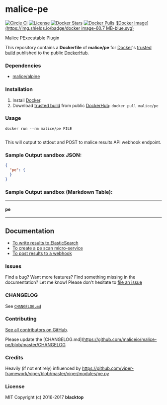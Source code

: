 malice-pe
=========

[![Circle CI](https://circleci.com/gh/maliceio/malice-pe.png?style=shield)](https://circleci.com/gh/maliceio/malice-pe) [![License](http://img.shields.io/:license-mit-blue.svg)](http://doge.mit-license.org) [![Docker Stars](https://img.shields.io/docker/stars/malice/pe.svg)](https://hub.docker.com/r/malice/pe/) [![Docker Pulls](https://img.shields.io/docker/pulls/malice/pe.svg)](https://hub.docker.com/r/malice/pe/) [![Docker Image](https://img.shields.io/badge/docker image-60.7 MB-blue.svg)](https://hub.docker.com/r/malice/pe/)

Malice PExecutable Plugin

This repository contains a **Dockerfile** of **malice/pe** for [Docker](https://www.docker.io/)'s [trusted build](https://index.docker.io/u/malice/pe/) published to the public [DockerHub](https://index.docker.io/).

### Dependencies

-	[malice/alpine](https://hub.docker.com/r/malice/alpine/)

### Installation

1.	Install [Docker](https://www.docker.io/).
2.	Download [trusted build](https://hub.docker.com/r/malice/pe/) from public [DockerHub](https://hub.docker.com): `docker pull malice/pe`

### Usage

```
docker run --rm malice/pe FILE
```

```bash

```

This will output to stdout and POST to malice results API webhook endpoint.

### Sample Output **sandbox** JSON:

```json
{
  "pe": {
  }
}
```

### Sample Output **sandbox** (Markdown Table):

---

#### pe

---

Documentation
-------------

-	[To write results to ElasticSearch](https://github.com/maliceio/malice-pe/blob/master/docs/elasticsearch.md)
-	[To create a pe scan micro-service](https://github.com/maliceio/malice-pe/blob/master/docs/web.md)
-	[To post results to a webhook](https://github.com/maliceio/malice-pe/blob/master/docs/callback.md)

### Issues

Find a bug? Want more features? Find something missing in the documentation? Let me know! Please don't hesitate to [file an issue](https://github.com/maliceio/malice-pe/issues/new)

### CHANGELOG

See [`CHANGELOG.md`](https://github.com/maliceio/malice-pe/blob/master/CHANGELOG.md)

### Contributing

[See all contributors on GitHub](https://github.com/maliceio/malice-pe/graphs/contributors).

Please update the [CHANGELOG.md](https://github.com/maliceio/malice-pe/blob/master/CHANGELOG

### Credits

Heavily (if not entirely) influenced by https://github.com/viper-framework/viper/blob/master/viper/modules/pe.py

### License

MIT Copyright (c) 2016-2017 **blacktop**
